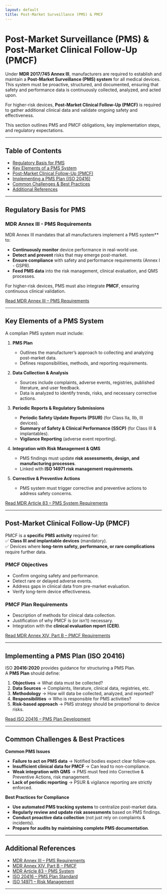 ```yaml
---
layout: default
title: Post-Market Surveillance (PMS) & PMCF
---
```


# Post-Market Surveillance (PMS) & Post-Market Clinical Follow-Up (PMCF)

Under **MDR 2017/745 Annex III**, manufacturers are required to establish and maintain a **Post-Market Surveillance (PMS) system** for all medical devices. This system must be proactive, structured, and documented, ensuring that safety and performance data is continuously collected, analyzed, and acted upon.  

For higher-risk devices, **Post-Market Clinical Follow-Up (PMCF)** is required to gather additional clinical data and validate ongoing safety and effectiveness.  

This section outlines PMS and PMCF obligations, key implementation steps, and regulatory expectations.

---

## Table of Contents
- [Regulatory Basis for PMS](#regulatory-basis-for-pms)
- [Key Elements of a PMS System](#key-elements-of-a-pms-system)
- [Post-Market Clinical Follow-Up (PMCF)](#post-market-clinical-follow-up-pmcf)
- [Implementing a PMS Plan (ISO 20416)](#implementing-a-pms-plan-iso-20416)
- [Common Challenges & Best Practices](#common-challenges--best-practices)
- [Additional References](#additional-references)

---

## Regulatory Basis for PMS

### **MDR Annex III - PMS Requirements**
MDR Annex III mandates that all manufacturers implement a PMS system** to:  
- **Continuously monitor** device performance in real-world use.  
- **Detect and prevent** risks that may emerge post-market.  
- **Ensure compliance** with safety and performance requirements (Annex I - GSPR).  
- **Feed PMS data** into the risk management, clinical evaluation, and QMS processes.  

For higher-risk devices, PMS must also integrate **PMCF**, ensuring continuous clinical validation.

[Read MDR Annex III – PMS Requirements](https://eur-lex.europa.eu/legal-content/EN/TXT/HTML/?uri=CELEX:32017R0745#anx_III)

---

## Key Elements of a PMS System

A complian PMS system must include:

1. **PMS Plan**  
   - Outlines the manufacturer’s approach to collecting and analyzing post-market data.
   - Defines responsibilities, methods, and reporting requirements.  

2. **Data Collection & Analysis**  
   - Sources include complaints, adverse events, registries, published literature, and user feedback.  
   - Data is analyzed to identify trends, risks, and necessary corrective actions.  

3. **Periodic Reports & Regulatory Submissions**  
   - **Periodic Safety Update Reports (PSUR)** (for Class IIa, IIb, III devices).  
   - **Summary of Safety & Clinical Performance (SSCP)** (for Class III & implantables).  
   - **Vigilance Reporting** (adverse event reporting).  

4. **Integration with Risk Management & QMS**  
   - PMS findings must update **risk assessments, design, and manufacturing processes**.  
   - Linked with **ISO 14971 risk management requirements**.  

5. **Corrective & Preventive Actions**  
   - PMS system must trigger corrective and preventive actions to address safety concerns.  

[Read MDR Article 83 – PMS System Requirements](https://eur-lex.europa.eu/legal-content/EN/TXT/HTML/?uri=CELEX:32017R0745#d1e3032-1-1)

---

## Post-Market Clinical Follow-Up (PMCF)

PMCF is a **specific PMS activity** required for:  
✅ **Class III and implantable devices** (mandatory).  
✅ Devices where **long-term safety, performance, or rare complications** require further data.  

### **PMCF Objectives**
- Confirm ongoing safety and performance.
- Detect rare or delayed adverse events.
- Address gaps in clinical data from pre-market evaluation.
- Verify long-term device effectiveness.

### **PMCF Plan Requirements**
- Description of methods for clinical data collection.
- Justification of why PMCF is (or isn’t) necessary.
- Integration with the **clinical evaluation report (CER)**.

[Read MDR Annex XIV, Part B – PMCF Requirements](https://eur-lex.europa.eu/legal-content/EN/TXT/HTML/?uri=CELEX:32017R0745#anx_XIV)

---

## Implementing a PMS Plan (ISO 20416)

ISO **20416:2020** provides guidance for structuring a PMS Plan.  
A **PMS Plan** should define:

1. **Objectives** → What data must be collected?  
2. **Data Sources** → Complaints, literature, clinical data, registries, etc.  
3. **Methodology** → How will data be collected, analyzed, and reported?  
4. **Responsibilities** → Who is responsible for PMS activities?  
5. **Risk-based approach** → PMS strategy should be proportional to device risks.

[Read ISO 20416 – PMS Plan Development](https://www.iso.org/standard/71555.html)

---

## Common Challenges & Best Practices

**Common PMS Issues**  
- **Failure to act on PMS data** → Notified bodies expect clear follow-ups.  
- **Insufficient clinical data for PMCF** → Can lead to non-compliance.  
- **Weak integration with QMS** → PMS must feed into Corrective & Preventive Actions, risk management.  
- **Lack of periodic reporting** → PSUR & vigilance reporting are strictly enforced.

**Best Practices for Compliance**  
- **Use automated PMS tracking systems** to centralize post-market data.  
- **Regularly review and update risk assessments** based on PMS findings.  
- **Conduct proactive data collection** (not just rely on complaints & incidents).  
- **Prepare for audits by maintaining complete PMS documentation**.  

---

## Additional References

- [MDR Annex III – PMS Requirements](https://eur-lex.europa.eu/legal-content/EN/TXT/HTML/?uri=CELEX:32017R0745#anx_III)
- [MDR Annex XIV, Part B – PMCF](https://eur-lex.europa.eu/legal-content/EN/TXT/HTML/?uri=CELEX:32017R0745#anx_XIV)
- [MDR Article 83 – PMS System](https://eur-lex.europa.eu/legal-content/EN/TXT/HTML/?uri=CELEX:32017R0745#d1e3032-1-1)
- [ISO 20416 – PMS Plan Standard](https://www.iso.org/standard/71555.html)
- [ISO 14971 – Risk Management](https://www.iso.org/standard/72704.html)

---
